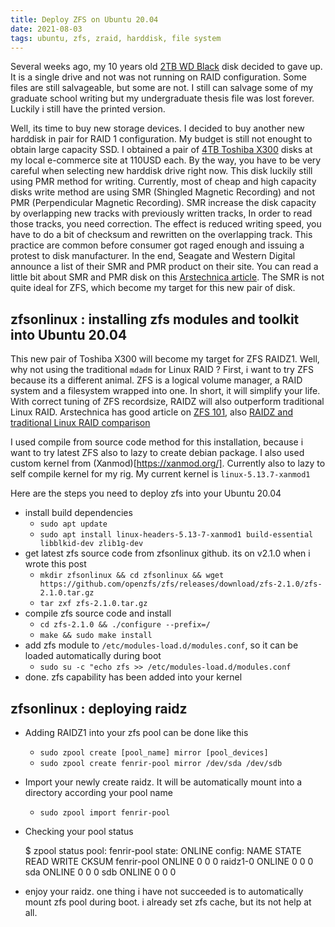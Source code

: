 ```yaml
---
title: Deploy ZFS on Ubuntu 20.04
date: 2021-08-03
tags: ubuntu, zfs, zraid, harddisk, file system
---
```


Several weeks ago, my 10 years old [2TB WD Black](https://www.amazon.com/Western-Digital-Caviar-Internal-Desktop/dp/B004CSIG1G) disk decided to gave up. It is a single drive and not was not running on RAID configuration. Some files are still salvageable, but some are not. I still can salvage some of my graduate school writing but my undergraduate thesis file was lost forever. Luckily i still have the printed version.

Well, its time to buy new storage devices. I decided to buy another new harddisk in pair for RAID 1 configuration. My budget is still not enought to obtain large capacity SSD. I obtained a pair of [4TB Toshiba X300](https://www.toshiba-storage.com/products/toshiba-internal-hard-drives-x300/) disks at my local e-commerce site at 110USD each. By the way, you have to be very careful when selecting new harddisk drive right now. This disk luckily still using PMR method for writing. Currently, most of cheap and high capacity disks write method are using SMR (Shingled Magnetic Recording) and not PMR (Perpendicular Magnetic Recording). SMR increase the disk capacity by overlapping new tracks with previously written tracks, In order to read those tracks, you need correction. The effect is reduced writing  speed, you have to do a bit of checksum and rewritten on the overlapping track. This practice are common before consumer got raged enough and issuing a protest to disk manufacturer. In the end, Seagate and Western Digital announce a list of their SMR and PMR product on their site. You can read a little bit about SMR and PMR disk on this [Arstechnica article](https://arstechnica.com/gadgets/2020/06/western-digitals-smr-disks-arent-great-but-theyre-not-garbage/). The SMR is not quite ideal for ZFS, which become my target for this new pair of disk.

## zfsonlinux : installing zfs modules and toolkit into Ubuntu 20.04

This new pair of Toshiba X300 will become my target for ZFS RAIDZ1. Well, why not using the traditional `mdadm` for Linux RAID ? First, i want to try ZFS because its a different animal. ZFS is a logical volume manager, a RAID system and a filesystem wrapped into one. In short, it will simplify your life. With correct tuning of ZFS recordsize, RAIDZ will also outperform traditional Linux RAID. Arstechnica has good article on [ZFS 101](https://arstechnica.com/information-technology/2020/05/zfs-101-understanding-zfs-storage-and-performance/), also [RAIDZ and traditional Linux RAID comparison](https://arstechnica.com/gadgets/2020/05/zfs-versus-raid-eight-ironwolf-disks-two-filesystems-one-winner/)

I used compile from source code method for this installation, because i want to try latest ZFS also to lazy to create debian package. I also used custom kernel from (Xanmod)[https://xanmod.org/]. Currently also to lazy to self compile kernel for my rig. My current kernel is `linux-5.13.7-xanmod1` 

Here are the steps you need to deploy zfs into your Ubuntu 20.04

+ install build dependencies
  - `sudo apt update`
  - `sudo apt install linux-headers-5.13-7-xanmod1 build-essential libblkid-dev zlib1g-dev`
+ get latest zfs source code from zfsonlinux github. its on v2.1.0 when i wrote this post
  - `mkdir zfsonlinux && cd zfsonlinux && wget https://github.com/openzfs/zfs/releases/download/zfs-2.1.0/zfs-2.1.0.tar.gz`
  - `tar zxf zfs-2.1.0.tar.gz`
+ compile zfs source code and install 
  - `cd zfs-2.1.0 && ./configure --prefix=/`
  - `make && sudo make install`
+ add zfs module to `/etc/modules-load.d/modules.conf`, so it can be loaded automatically during boot
  - `sudo su -c "echo zfs >> /etc/modules-load.d/modules.conf` 
+ done. zfs capability has been added into your kernel

## zfsonlinux : deploying raidz

+ Adding RAIDZ1 into your zfs pool can be done like this
  - `sudo zpool create [pool_name] mirror [pool_devices]`
  - `sudo zpool create fenrir-pool mirror /dev/sda /dev/sdb`
+ Import your newly create raidz. It will be automatically mount into a directory according your pool name
  - `sudo zpool import fenrir-pool`
+ Checking your pool status
    
    $ zpool status
      pool: fenrir-pool
      state: ONLINE
      config:
    	NAME         STATE     READ WRITE CKSUM
	    fenrir-pool  ONLINE       0     0     0
	    raidz1-0   ONLINE       0     0     0
	      sda      ONLINE       0     0     0
	      sdb      ONLINE       0     0     0
+ enjoy your raidz. one thing i have not succeeded is to automatically mount zfs pool during boot. i already set zfs cache, but its not help at all.
